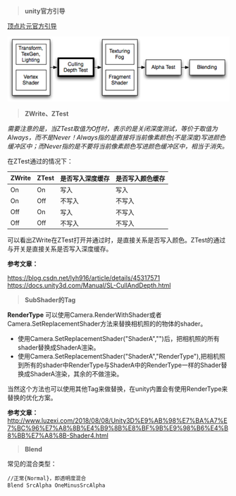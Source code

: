 >**unity官方引导**


[顶点片元官方引导](https://docs.unity3d.com/Manual/ShaderTut2.html)

![Unity Shader执行流程](../Images/PipelineCullDepth.png)


>**ZWrite、ZTest**


*需要注意的是，当ZTest取值为Off时，表示的是关闭深度测试，等价于取值为Always，而不是Never！Always指的是直接将当前像素颜色(不是深度)写进颜色缓冲区中；而Never指的是不要将当前像素颜色写进颜色缓冲区中，相当于消失。*


在ZTest通过的情况下：

| ZWrite | ZTest | 是否写入深度缓存 | 是否写入颜色缓存 |
| ------ | ----- | ---------------- | ---------------- |
| On     | On    | 写入             | 写入             |
| On     | Off   | 不写入           | 不写入           |
| Off    | On    | 写入             | 不写入           |
| Off    | Off   | 不写入           | 不写入           |

可以看出ZWrite在ZTest打开并通过时，是直接关系是否写入颜色。ZTest的通过与开关是直接关系是否写入深度缓存。

**参考文章：**

https://blog.csdn.net/lyh916/article/details/45317571
https://docs.unity3d.com/Manual/SL-CullAndDepth.html


>**SubShader的Tag**

**RenderType**
可以使用Camera.RenderWithShader或者Camera.SetReplacementShader方法来替换相机照的的物体的shader。

- 使用Camera.SetReplacementShader("ShaderA","")后，把相机照的所有shader替换成ShaderA渲染。
- 使用Camera.SetReplacementShader("ShaderA","RenderType"),把相机照到所有的shader中RenderType与ShaderA中的RenderType一样的Shader替换成ShaderA渲染，其余的不做渲染。

当然这个方法也可以使用其他Tag来做替换，在unity内置会有使用RenderType来替换的优化方案。

**参考文章：**
http://www.luzexi.com/2018/08/08/Unity3D%E9%AB%98%E7%BA%A7%E7%BC%96%E7%A8%8B%E4%B9%8B%E8%BF%9B%E9%98%B6%E4%B8%BB%E7%A8%8B-Shader4.html

>**Blend**

常见的混合类型：

    //正常{Normal}，即透明度混合
    Blend SrcAlpha OneMinusSrcAlpha